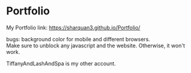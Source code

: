 # Portfolio
My Portfolio
link: https://sharquan3.github.io/Portfolio/

bugs: background color for mobile and different browsers.<br>
Make sure to unblock any javascript and the website. Otherwise, it won't work.

TiffanyAndLashAndSpa is my other account.
